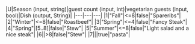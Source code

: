 |U|Season (input, string)|guest count (input, int)|vegetarian guests (input, bool)|Dish (output, String)|
|---|---|---|
|1|"Fall"|<=8|false|"Spareribs"|
|2|"Winter"|<=8|false|"Roastbeef"|
|3|"Spring"|<=4|false|"Fancy Steak"|
|4|"Spring"|[5..8]|false|"Stew"|
|5|"Summer"|<=8|false|"Light salad and a nice steak"|
|6||>8|false|"Stew"|
|7|||true|"pasta"|